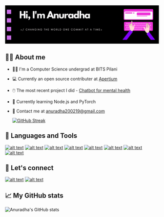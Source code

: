 ![introduction banner](https://github.com/pandeyanuradha/pandeyanuradha/blob/1483f5369ee8432ac9c0a778d191b0a356cd1871/Hello%20World,%20I'm%20Anuradhanew.gif)




                                         

## :woman_technologist: About me 

- :woman_student: I'm a Computer Science undergrad at BITS Pilani
- :computer: Currently an open source contributer at [Apertium](https://github.com/apertium)
- :computer_mouse: The most recent project I did - [Chatbot for mental health](https://github.com/pandeyanuradha/Chatbot-for-mental-health.git)
- 🌱 Currently learning Node.js and PyTorch
- :e-mail: Contact me at anuradha200219@gmail.com



  [![GitHub Streak](https://github-readme-streak-stats.herokuapp.com/?user=pandeyanuradha&theme=dark)](https://git.io/streak-stats)

##  :rocket: Languages and Tools

<a href="https://www.python.org/"> ![alt text](https://img.shields.io/badge/Python-FFD43B?style=for-the-badge&logo=python&logoColor=darkgreen)</a> <a href="https://www.w3schools.com/cpp/"> ![alt text](https://img.shields.io/badge/C%2B%2B-00599C?style=for-the-badge&logo=c%2B%2B&logoColor=white)</a> <a href="https://www.java.com/en/"> ![alt text](https://img.shields.io/badge/Java-ED8B00?style=for-the-badge&logo=java&logoColor=white)</a> <a href="https://www.linux.org/"> ![alt text](https://img.shields.io/badge/Linux-FCC624?style=for-the-badge&logo=linux&logoColor=black)</a> <a href="https://git-scm.com/"> ![alt text](https://img.shields.io/badge/Git-F05032?style=for-the-badge&logo=git&logoColor=white)</a> <a href="https://nodejs.org/en/"> ![alt text](https://img.shields.io/badge/Node.js-339933?style=for-the-badge&logo=nodedotjs&logoColor=white)</a> <a href="https://expressjs.com/"> ![alt text](https://img.shields.io/badge/Express.js-000000?style=for-the-badge&logo=express&logoColor=white)</a> <a href="https://reactjs.org/"> ![alt text](https://img.shields.io/badge/React-20232A?style=for-the-badge&logo=react&logoColor=61DAFB)</a>

## :white_flower: Let's connect

<a href="https://www.linkedin.com/in/anuradha-pandey-5823401a1/"> ![alt text](https://img.shields.io/badge/LinkedIn-0077B5?style=for-the-badge&logo=linkedin&logoColor=white)</a> <a href="https://www.kaggle.com/anpandey/"> ![alt text](https://img.shields.io/badge/Kaggle-20BEFF?style=for-the-badge&logo=Kaggle&logoColor=white
)</a>

## :chart_with_upwards_trend: My GitHub stats

![Anuradha's GitHub stats](https://github-readme-stats.vercel.app/api?username=pandeyanuradha&show_icons=true&theme=dracula)
